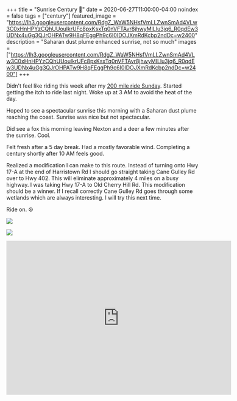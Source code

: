 +++
title =  "Sunrise Century 💯"
date = 2020-06-27T11:00:00-04:00
noindex = false
tags = ["century"]
featured_image = "https://lh3.googleusercontent.com/RdgZ_WaW5NHsfVmLLZwnSmAd4VLw3C0xHnHPYzCQhUUoulkrUFc8pxKsxTq0nVFTAvr8jhwyMILlu3jq6_R0qdEw3UDNx4uGg3QJrOHPATw9H8qFEggPh9c6I0IDOJXmRdKcbp2ndDc=w2400"
description = "Saharan dust plume enhanced sunrise, not so much"
images = ["https://lh3.googleusercontent.com/RdgZ_WaW5NHsfVmLLZwnSmAd4VLw3C0xHnHPYzCQhUUoulkrUFc8pxKsxTq0nVFTAvr8jhwyMILlu3jq6_R0qdEw3UDNx4uGg3QJrOHPATw9H8qFEggPh9c6I0IDOJXmRdKcbp2ndDc=w2400"]
+++

Didn't feel like riding this week after my [200 mile ride Sunday](/posts/20200621/). Started getting the itch to ride last night. Woke up at 3 AM to avoid the heat of the day.

Hoped to see a spectacular sunrise this morning with a Saharan dust plume reaching the coast. Sunrise was nice but not spectacular.

Did see a fox this morning leaving Nexton and a deer a few minutes after the sunrise. Cool.

Felt fresh after a 5 day break. Had a mostly favorable wind. Completing a century shortly after 10 AM feels good.

Realized a modification I can make to this route. Instead of turning onto Hwy 17-A at the end of Harristown Rd I should go straight taking Cane Gulley Rd over to Hwy 402. This will eliminate approximately 4 miles on a busy highway. I was taking Hwy 17-A to Old Cherry Hill Rd. This modification should be a winner. If I recall correctly Cane Gulley Rd goes through some wetlands which are always interesting. I will try this next time.

Ride on. ☮

<a href='https://lh3.googleusercontent.com/RdgZ_WaW5NHsfVmLLZwnSmAd4VLw3C0xHnHPYzCQhUUoulkrUFc8pxKsxTq0nVFTAvr8jhwyMILlu3jq6_R0qdEw3UDNx4uGg3QJrOHPATw9H8qFEggPh9c6I0IDOJXmRdKcbp2ndDc=w2400'><img src='https://lh3.googleusercontent.com/RdgZ_WaW5NHsfVmLLZwnSmAd4VLw3C0xHnHPYzCQhUUoulkrUFc8pxKsxTq0nVFTAvr8jhwyMILlu3jq6_R0qdEw3UDNx4uGg3QJrOHPATw9H8qFEggPh9c6I0IDOJXmRdKcbp2ndDc=w2400'></a>

<a href='https://lh3.googleusercontent.com/Elytksyh1RLznafRCDgR0qYDLQluxIbqsJAD6G2s5dvusO8HjlIa9I74rqmD1NKOf_V_4jV52ZWV52wFNUg_xTgiBy6SbbzlwvMTCzrjI8Q6QdNuxtwxF6UIHHaRqIkVJ37lTcrptsk=w2400'><img src='https://lh3.googleusercontent.com/Elytksyh1RLznafRCDgR0qYDLQluxIbqsJAD6G2s5dvusO8HjlIa9I74rqmD1NKOf_V_4jV52ZWV52wFNUg_xTgiBy6SbbzlwvMTCzrjI8Q6QdNuxtwxF6UIHHaRqIkVJ37lTcrptsk=w2400'></a>

<iframe height='405' width='590' frameborder='0' allowtransparency='true' scrolling='no' src='https://www.strava.com/activities/3678766988/embed/1a30f7f7b97fc00b4a8a33d4da1a82733a08c5ab'></iframe>
